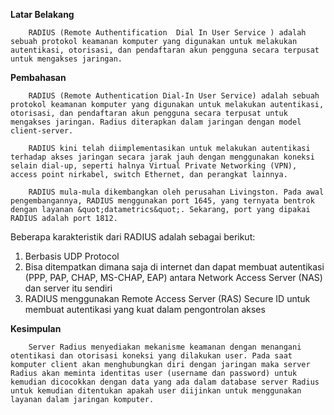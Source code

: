 **Latar Belakang**

        RADIUS (Remote Authentification  Dial In User Service ) adalah sebuah protokol keamanan komputer yang digunakan untuk melakukan autentikasi, otorisasi, dan pendaftaran akun pengguna secara terpusat untuk mengakses jaringan.

**Pembahasan**

        RADIUS (Remote Authentication Dial-In User Service) adalah sebuah protokol keamanan komputer yang digunakan untuk melakukan autentikasi, otorisasi, dan pendaftaran akun pengguna secara terpusat untuk mengakses jaringan. Radius diterapkan dalam jaringan dengan model client-server.

        RADIUS kini telah diimplementasikan untuk melakukan autentikasi terhadap akses jaringan secara jarak jauh dengan menggunakan koneksi selain dial-up, seperti halnya Virtual Private Networking (VPN), access point nirkabel, switch Ethernet, dan perangkat lainnya.

        RADIUS mula-mula dikembangkan oleh perusahan Livingston. Pada awal pengembangannya, RADIUS menggunakan port 1645, yang ternyata bentrok dengan layanan &quot;datametrics&quot;. Sekarang, port yang dipakai RADIUS adalah port 1812.

Beberapa karakteristik dari RADIUS adalah sebagai berikut:

1. Berbasis UDP Protocol
2. Bisa ditempatkan dimana saja di internet dan dapat membuat autentikasi (PPP, PAP, CHAP, MS-CHAP, EAP) antara Network Access Server (NAS) dan server itu sendiri
3. RADIUS menggunakan Remote Access Server (RAS) Secure ID untuk membuat autentikasi yang kuat dalam pengontrolan akses

**Kesimpulan**

        Server Radius menyediakan mekanisme keamanan dengan menangani otentikasi dan otorisasi koneksi yang dilakukan user. Pada saat komputer client akan menghubungkan diri dengan jaringan maka server Radius akan meminta identitas user (username dan password) untuk kemudian dicocokkan dengan data yang ada dalam database server Radius untuk kemudian ditentukan apakah user diijinkan untuk menggunakan layanan dalam jaringan komputer.